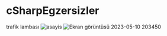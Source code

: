 # cSharpEgzersizler
trafik lambası
![asayis](https://user-images.githubusercontent.com/113732977/236689654-d9d579e1-59de-4f0e-beef-8b3a36913160.png)
![Ekran görüntüsü 2023-05-10 203450](https://github.com/selinpir/cSharpEgzersizler/assets/113732977/ad415126-a329-47c2-b755-64d49a9f6f59)
